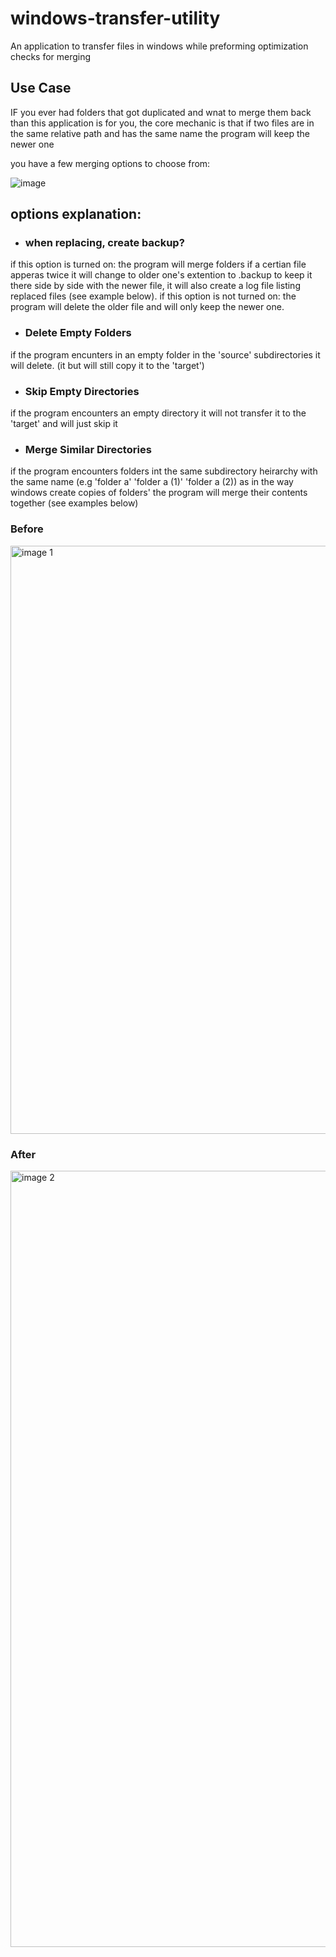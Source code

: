 # windows-transfer-utility
An application to transfer files in windows while preforming optimization checks for merging

## Use Case
IF you ever had folders that got duplicated and wnat to merge them back than this application is for you, the core mechanic is that if two files are in the same relative path and has the same name the program will keep the newer one

you have a few merging options to choose from:

![image](https://user-images.githubusercontent.com/34595741/132944495-57298977-6b1c-40a8-b81c-b87d9064c617.png)
## options explanation:
- ### when replacing, create backup?
if this option is turned on: the program will merge folders if a certian file apperas twice it will change to older one's extention to .backup to keep it there side by side with the newer file, it will also create a log file listing replaced files (see example below). if this option is not turned on: the program will delete the older file and will only keep the newer one. 
- ### Delete Empty Folders 
if the program encunters in an empty folder in the 'source' subdirectories it will delete. (it but will still copy it to the 'target')
- ### Skip Empty Directories
if the program encounters an empty directory it will not transfer it to the 'target' and will just skip it
- ### Merge Similar Directories
 if the program encounters folders int the same subdirectory heirarchy with the same name (e.g 'folder a' 'folder a (1)' 'folder a (2)) as in the way windows create copies of folders' the program will merge their contents together (see examples below)
### Before
<img width="941" alt="image 1" src="https://user-images.githubusercontent.com/34595741/132944417-2e53ceaf-db17-40d6-83e1-f5613a81a615.png">

### After
<img width="1242" alt="image 2" src="https://user-images.githubusercontent.com/34595741/132944421-c88cad48-dd19-470e-a31b-0f0ca42271a9.png">
